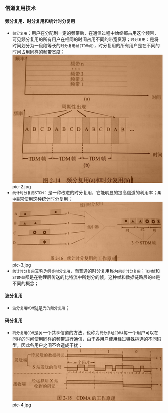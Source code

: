 ### 信道复用技术
#### 频分复用、时分复用和统计时分复用
+ `频分复用`：用户在分配到一定的频带后，在通信过程中始终都占用这个频带，可见频分复用的所有用户在相同的时间占用不同的带宽资源；`时分复用`：是将时间划分为一段段等长的`时分复用帧(TDM帧)`，时分复用的所有用户是在不同的时间占用同样的频带宽度；
![image](https://github.com/ningbaoqi/ComputerNetWork/blob/master/gif/pic-2.jpg)   pic-2.jpg
+ `统计时分复用STDM`：是一种改进的时分复用，它能明显的提高信道的利用率；`集中器`常使用这种统计时分复用；
![image](https://github.com/ningbaoqi/ComputerNetWork/blob/master/gif/pic-3.jpg)   pic-3.jpg
+ `统计时分复用`又称为`异步时分复用`，而普通的时分复用称为`同步时分复用`；`TDM帧`和`STDM帧`都是在物理层传送的比特流中所划分的帧，这种帧和数据链路层的`帧`是不同的概念；

#### 波分复用
+ `波分复用WDM`就是`光的频分复用`；
#### 码分复用
+ `码分复用CDM`是另一个共享信道的方法，也称为`码分多址CDMA`每一个用户可以在同样的时间使用同样的频带进行通信，由于各用户使用经过特殊挑选的不同码型，因此各用户之间不会造成干扰；
![image](https://github.com/ningbaoqi/ComputerNetWork/blob/master/gif/pic-4.jpg)   pic-4.jpg
